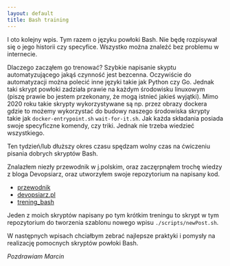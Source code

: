 ```yaml
---
layout: default
title: Bash training
---
```


I oto kolejny wpis. Tym razem o języku powłoki Bash. Nie będę rozpisywał się o jego historii czy specyfice. Wszystko można znaleźć bez problemu w internecie. 

Dlaczego zacząłem go trenować? Szybkie napisanie skyptu automatyzującego jakąś czynność jest bezcenna. Oczywiście do automatyzacji można polecić inne języki takie jak Python czy Go. Jednak taki skrypt powłoki zadziała prawie na każdym środowisku linuxowym (piszę prawie bo jestem przekonany, że mogą istnieć jakieś wyjątki). Mimo 2020 roku takie skrypty wykorzystywane są np. przez obrazy dockera gdzie to możemy wykorzystać do budowy naszego środowiska skrypty takie jak ```docker-entrypoint.sh``` ```wait-for-it.sh```. Jak każda składania posiada swoje specyficzne komendy, czy triki. Jednak nie trzeba wiedzieć wszystkiego.

Ten tydzień/lub dłuższy okres czasu spędzam wolny czas na ćwiczeniu pisania dobrych skryptów Bash. 

Znalazłem niezły przewodnik w j.polskim, oraz zaczęrpnąłem trochę wiedzy z bloga Devopsiarz, oraz utworzyłem swoje repozytorium na napisany kod.
* [przewodnik](https://bash.0x1fff.com/)
* [devopsiarz.pl](https://devopsiarz.pl/bash/tutorial-kurs-pisania-dobrych-skryptow-bash-wstep-dobre-praktyki-shellcheck/)
* [trening_bash](https://github.com/MarcinGladkowski/bash-training)

Jeden z moich skryptów napisany po tym krótkim treningu to skrypt w tym repozytorium do tworzenia szablonu nowego wpisu ```./scripts/newPost.sh```.

W następnych wpisach chciałbym zebrać najlepsze praktyki i pomysły na realizację pomocnych skryptów powłoki Bash.

_Pozdrawiam_
_Marcin_